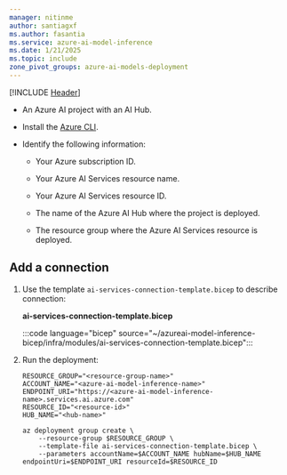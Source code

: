```yaml
---
manager: nitinme
author: santiagxf
ms.author: fasantia 
ms.service: azure-ai-model-inference
ms.date: 1/21/2025
ms.topic: include
zone_pivot_groups: azure-ai-models-deployment
---
```


[!INCLUDE [Header](intro.md)]

* An Azure AI project with an AI Hub.

* Install the [Azure CLI](/cli/azure/).

* Identify the following information:

  * Your Azure subscription ID.

  * Your Azure AI Services resource name.
  
  * Your Azure AI Services resource ID.
  
  * The name of the Azure AI Hub where the project is deployed.

  * The resource group where the Azure AI Services resource is deployed.

## Add a connection

1. Use the template `ai-services-connection-template.bicep` to describe connection:

    __ai-services-connection-template.bicep__

    :::code language="bicep" source="~/azureai-model-inference-bicep/infra/modules/ai-services-connection-template.bicep":::

4. Run the deployment:

    ```azurecli
    RESOURCE_GROUP="<resource-group-name>"
    ACCOUNT_NAME="<azure-ai-model-inference-name>" 
    ENDPOINT_URI="https://<azure-ai-model-inference-name>.services.ai.azure.com"
    RESOURCE_ID="<resource-id>"
    HUB_NAME="<hub-name>"
    
    az deployment group create \
        --resource-group $RESOURCE_GROUP \
        --template-file ai-services-connection-template.bicep \
        --parameters accountName=$ACCOUNT_NAME hubName=$HUB_NAME endpointUri=$ENDPOINT_URI resourceId=$RESOURCE_ID
    ```
